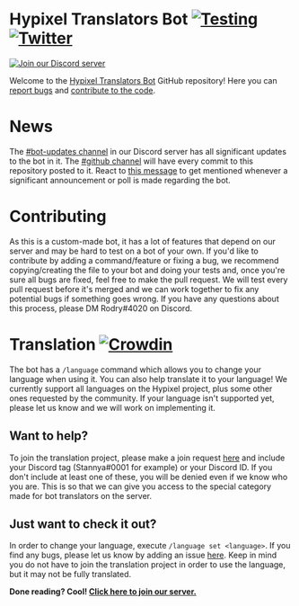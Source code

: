 # Hypixel Translators Bot [![Testing](https://github.com/Hypixel-Translators/hypixel-translators-bot/actions/workflows/test.yml/badge.svg)](https://github.com/Hypixel-Translators/hypixel-translators-bot/actions/workflows/test.yml) [![Twitter](https://img.shields.io/twitter/follow/HTranslators?style=social)](https://twitter.com/HTranslators)

[![Join our Discord server](https://discordapp.com/api/guilds/549503328472530974/widget.png?style=banner2)](https://discord.gg/rcT948A)

Welcome to the [Hypixel Translators Bot](https://discord.gg/rcT948A) GitHub repository! Here you can [report bugs](https://github.com/Hypixel-Translators/hypixel-translators-bot/issues) and [contribute to the code](https://github.com/Hypixel-Translators/hypixel-translators-bot/pulls).

# News

The [#bot-updates channel](https://discord.com/channels/549503328472530974/732587569744838777) in our Discord server has all significant updates to the bot in it. The [#github channel](https://discord.com/channels/549503328472530974/758314105328762912) will have every commit to this repository posted to it. React to [this message](https://discord.com/channels/549503328472530974/762341271611506708/800415711864029204) to get mentioned whenever a significant announcement or poll is made regarding the bot.

# Contributing

As this is a custom-made bot, it has a lot of features that depend on our server and may be hard to test on a bot of your own. If you'd like to contribute by adding a command/feature or fixing a bug, we recommend copying/creating the file to your bot and doing your tests and, once you're sure all bugs are fixed, feel free to make the pull request. We will test every pull request before it's merged and we can work together to fix any potential bugs if something goes wrong. If you have any questions about this process, please DM Rodry#4020 on Discord.

# Translation [![Crowdin](https://badges.crowdin.net/hypixel-translators-bot/localized.svg)](https://crowdin.com/project/hypixel-translators-bot)

The bot has a `/language` command which allows you to change your language when using it. You can also help translate it to your language! We currently support all languages on the Hypixel project, plus some other ones requested by the community. If your language isn't supported yet, please let us know and we will work on implementing it.

## Want to help?

To join the translation project, please make a join request [here](https://crowdin.com/project/hypixel-translators-bot) and include your Discord tag (Stannya#0001 for example) or your Discord ID. If you don't include at least one of these, you will be denied even if we know who you are. This is so that we can give you access to the special category made for bot translators on the server.

## Just want to check it out?

In order to change your language, execute `/language set <language>`. If you find any bugs, please let us know by adding an issue [here](https://github.com/Hypixel-Translators/hypixel-translators-bot/issues). Keep in mind you do not have to join the translation project in order to use the language, but it may not be fully translated.

**Done reading? Cool! [Click here to join our server.](https://discord.gg/rcT948A)**
